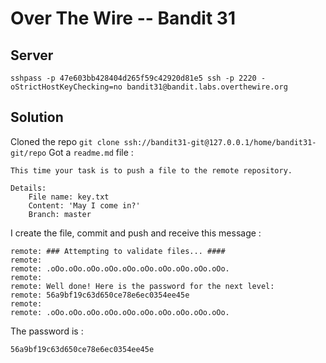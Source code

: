 # Over The Wire -- Bandit 31

## Server
```
sshpass -p 47e603bb428404d265f59c42920d81e5 ssh -p 2220 -oStrictHostKeyChecking=no bandit31@bandit.labs.overthewire.org 
```

## Solution

Cloned the repo `git clone ssh://bandit31-git@127.0.0.1/home/bandit31-git/repo`
Got a `readme.md` file :
```
This time your task is to push a file to the remote repository.

Details:
    File name: key.txt
    Content: 'May I come in?'
    Branch: master
```

I create the file, commit and push and receive this message :
```
remote: ### Attempting to validate files... ####
remote: 
remote: .oOo.oOo.oOo.oOo.oOo.oOo.oOo.oOo.oOo.oOo.
remote: 
remote: Well done! Here is the password for the next level:
remote: 56a9bf19c63d650ce78e6ec0354ee45e
remote: 
remote: .oOo.oOo.oOo.oOo.oOo.oOo.oOo.oOo.oOo.oOo.
```

The password is :
```
56a9bf19c63d650ce78e6ec0354ee45e
```
